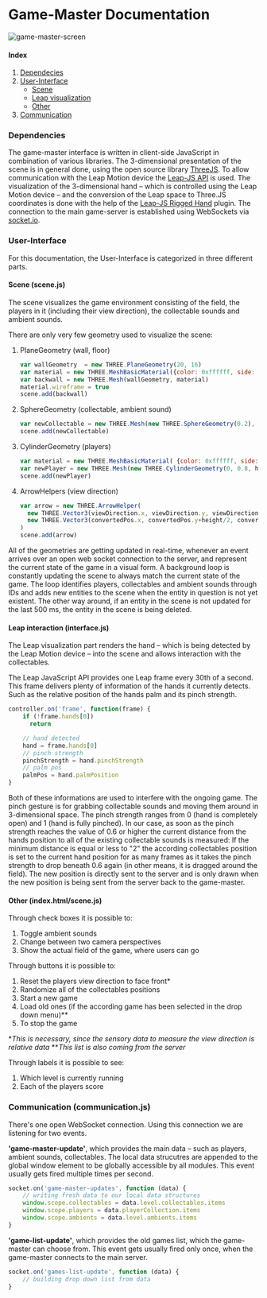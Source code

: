 # Game-Master Documentation

![game-master-screen](/uploads/456afc769865d8c56c3ccfc0ed61d87d/game-master-screen.png)

#### Index
1. [Dependecies](#dependencies)
2. [User-Interface](#user-interface)
	* [Scene](#scene-scenejs)
	* [Leap visualization](#leap-visualization-interfacejs)
	* [Other](#other-indexhtmlscenejs)
3. [Communication](#communication-communicationjs)


### Dependencies
The game-master interface is written in client-side JavaScript in combination of various libraries. The 3-dimensional presentation of the scene is in general done, using the open source library [ThreeJS](http://www.threejs.com/). To allow communication with the Leap Motion device the [Leap-JS API](http://github.com/leapmotion/leapjs/) is used. The visualization of the 3-dimensional hand – which is controlled using the Leap Motion device – and the conversion of the Leap space to Three.JS coordinates is done with the help of the [Leap-JS Rigged Hand](http://github.com/leapmotion/leapjs-rigged-hand/) plugin. The connection to the main game-server is established using WebSockets via [socket.io](http://www.socket.io/).


### User-Interface

For this documentation, the User-Interface is categorized in three different parts.


#### Scene (scene.js)
The scene visualizes the game environment consisting of the field, the players in it (including their view direction), the collectable sounds and ambient sounds.

There are only very few geometry used to visualize the scene:

1. PlaneGeometry (wall, floor)
	```javascript
	var wallGeometry  = new THREE.PlaneGeometry(20, 16)
	var material = new THREE.MeshBasicMaterial({color: 0xffffff, side: THREE.DoubleSide})
	var backwall = new THREE.Mesh(wallGeometry, material)
	material.wireframe = true
	scene.add(backwall)
	```

2. SphereGeometry (collectable, ambient sound)
	```javascript
	var newCollectable = new THREE.Mesh(new THREE.SphereGeometry(0.2), new THREE.MeshBasicMaterial(0x555555))
	scene.add(newCollectable)
	```

3. CylinderGeometry (players)
	```javascript
    var material = new THREE.MeshBasicMaterial( {color: 0xffffff, side: THREE.DoubleSide} )
    var newPlayer = new THREE.Mesh(new THREE.CylinderGeometry(0, 0.8, height, 10, 1, true), material)
    scene.add(newPlayer)
	```

4. ArrowHelpers (view direction)
	```javascript
	var arrow = new THREE.ArrowHelper(
      new THREE.Vector3(viewDirection.x, viewDirection.y, viewDirection.z),
      new THREE.Vector3(convertedPos.x, convertedPos.y+height/2, convertedPos.z), 5, 0xffffff
    )
    scene.add(arrow)
	```

All of the geometries are getting updated in real-time, whenever an event arrives over an open web socket connection to the server, and represent the current state of the game in a visual form. A background loop is constantly updating the scene to always match the current state of the game. The loop identifies players, collectables and ambient sounds through IDs and adds new entities to the scene when the entity in question is not yet existent. The other way around, if an entity in the scene is not updated for the last 500 ms, the entity in the scene is being deleted.

#### Leap interaction (interface.js)

The Leap visualization part renders the hand – which is being detected by the Leap Motion device – into the scene and allows interaction with the collectables.

The Leap JavaScript API provides one Leap frame every 30th of a second. This frame delivers plenty of information of the hands it currently detects. Such as the relative position of the hands palm and its pinch strength.

```javascript
controller.on('frame', function(frame) {
    if (!frame.hands[0])
      return

    // hand detected
	hand = frame.hands[0]
	// pinch strength
	pinchStrength = hand.pinchStrength
	// palm pos
	palmPos = hand.palmPosition
}
```

Both of these informations are used to interfere with the ongoing game. The pinch gesture is for grabbing collectable sounds and moving them around in 3-dimensional space. The pinch strength ranges from 0 (hand is completely open) and 1 (hand is fully pinched). In our case, as soon as the pinch strength reaches the value of 0.6 or higher the current distance from the hands position to all of the existing collectable sounds is measured: If the minimum distance is equal or less to "2" the according collectables position is set to the current hand position for as many frames as it takes the pinch strength to drop beneath 0.6 again (in other means, it is dragged around the field). The new position is directly sent to the server and is only drawn when the new position is being sent from the server back to the game-master.


#### Other (index.html/scene.js)

Through check boxes it is possible to:

1. Toggle ambient sounds
2. Change between two camera perspectives
3. Show the actual field of the game, where users can go


Through buttons it is possible to:

1. Reset the players view direction to face front*
2. Randomize all of the collectables positions
3. Start a new game
4. Load old ones (if the according game has been selected in the drop down menu)**
5. To stop the game

\**This is necessary, since the sensory data to measure the view direction is relative data*
\*\**This list is also coming from the server*


Through labels it is possible to see:

1. Which level is currently running
2. Each of the players score


### Communication (communication.js)

There's one open WebSocket connection. Using this connection we are listening for two events.

**'game-master-update'**, which provides the main data – such as players, ambient sounds, collectables. The local data strucutres are appended to the global window element to be globally accessible by all modules. This event usually gets fired multiple times per second.
```javascript
socket.on('game-master-updates', function (data) {
	// writing fresh data to our local data structures
    window.scope.collectables = data.level.collectables.items
    window.scope.players = data.playerCollection.items
    window.scope.ambients = data.level.ambients.items
}
```

**'game-list-update'**, which provides the old games list, which the game-master can choose from. This event gets usually fired only once, when the game-master connects to the main server.
```javascript
socket.on('games-list-update', function (data) {
	// building drop down list from data
}
```